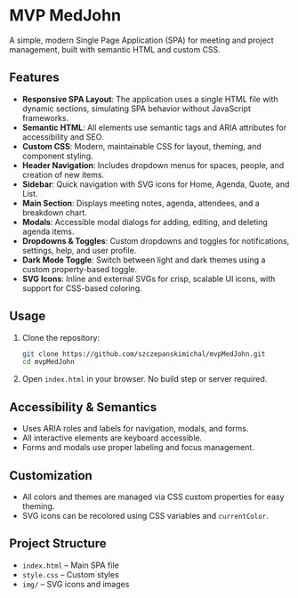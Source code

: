 # MVP MedJohn

A simple, modern Single Page Application (SPA) for meeting and project management, built with semantic HTML and custom CSS.

## Features

- **Responsive SPA Layout**: The application uses a single HTML file with dynamic sections, simulating SPA behavior without JavaScript frameworks.
- **Semantic HTML**: All elements use semantic tags and ARIA attributes for accessibility and SEO.
- **Custom CSS**: Modern, maintainable CSS for layout, theming, and component styling.
- **Header Navigation**: Includes dropdown menus for spaces, people, and creation of new items.
- **Sidebar**: Quick navigation with SVG icons for Home, Agenda, Quote, and List.
- **Main Section**: Displays meeting notes, agenda, attendees, and a breakdown chart.
- **Modals**: Accessible modal dialogs for adding, editing, and deleting agenda items.
- **Dropdowns & Toggles**: Custom dropdowns and toggles for notifications, settings, help, and user profile.
- **Dark Mode Toggle**: Switch between light and dark themes using a custom property-based toggle.
- **SVG Icons**: Inline and external SVGs for crisp, scalable UI icons, with support for CSS-based coloring.

## Usage

1. Clone the repository:
   ```sh
   git clone https://github.com/szczepanskimichal/mvpMedJohn.git
   cd mvpMedJohn
   ```
2. Open `index.html` in your browser. No build step or server required.

## Accessibility & Semantics
- Uses ARIA roles and labels for navigation, modals, and forms.
- All interactive elements are keyboard accessible.
- Forms and modals use proper labeling and focus management.

## Customization
- All colors and themes are managed via CSS custom properties for easy theming.
- SVG icons can be recolored using CSS variables and `currentColor`.

## Project Structure
- `index.html` – Main SPA file
- `style.css` – Custom styles
- `img/` – SVG icons and images


